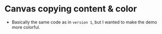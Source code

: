 # Canvas copying content & color

- Basically the same code as in `version 1`, but I wanted to make the demo more colorful.